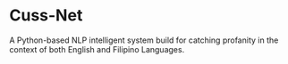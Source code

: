 # Cuss-Net
A Python-based NLP intelligent system build for catching profanity in the context of both English and Filipino Languages.
